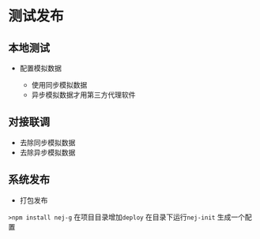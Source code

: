 # 测试发布

## 本地测试
- 配置模拟数据

   - 使用同步模拟数据
   - 异步模拟数据才用第三方代理软件

## 对接联调
- 去除同步模拟数据
- 去除异步模拟数据

## 系统发布

- 打包发布

```>npm install nej-g```
在项目目录增加```deploy```
在目录下运行```nej-init```
生成一个配置